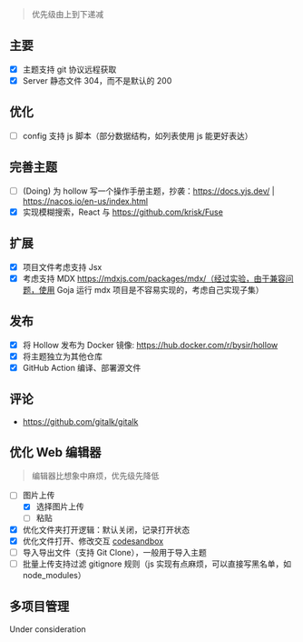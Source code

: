 > 优先级由上到下递减

## 主要
- [x] 主题支持 git 协议远程获取
- [x] Server 静态文件 304，而不是默认的 200

## 优化
- [ ] config 支持 js 脚本（部分数据结构，如列表使用 js 能更好表达）

## 完善主题

- [ ] (Doing) 为 hollow 写一个操作手册主题，抄袭：https://docs.yjs.dev/ | https://nacos.io/en-us/index.html 
- [x] 实现模糊搜索，React 与 https://github.com/krisk/Fuse

## 扩展

- [x] 项目文件考虑支持 Jsx
- [x] 考虑支持 MDX https://mdxjs.com/packages/mdx/（经过实验，由于兼容问题，使用 Goja 运行 mdx 项目是不容易实现的，考虑自己实现子集）

## 发布

- [x] 将 Hollow 发布为 Docker 镜像: https://hub.docker.com/r/bysir/hollow
- [x] 将主题独立为其他仓库
- [x] GitHub Action 编译、部署源文件

## 评论
- https://github.com/gitalk/gitalk

## 优化 Web 编辑器

> 编辑器比想象中麻烦，优先级先降低

- [ ] 图片上传
    - [x] 选择图片上传
    - [ ] 粘贴
- [x] 优化文件夹打开逻辑：默认关闭，记录打开状态
- [x] 
  优化文件打开、修改交互 [codesandbox](https://codesandbox.io/s/uploadcare-react-widget-props-example-forked-g1q3z8?file=/src/index.js)
- [ ] 导入导出文件（支持 Git Clone），一般用于导入主题
- [ ] 批量上传支持过滤 gitignore 规则（js 实现有点麻烦，可以直接写黑名单，如 node_modules）

## 多项目管理

Under consideration
